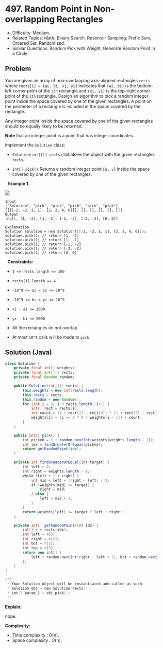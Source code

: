 # 497. Random Point in Non-overlapping Rectangles

- Difficulty: Medium.
- Related Topics: Math, Binary Search, Reservoir Sampling, Prefix Sum, Ordered Set, Randomized.
- Similar Questions: Random Pick with Weight, Generate Random Point in a Circle.

## Problem

You are given an array of non-overlapping axis-aligned rectangles ```rects``` where ```rects[i] = [ai, bi, xi, yi]``` indicates that ```(ai, bi)``` is the bottom-left corner point of the ```ith``` rectangle and ```(xi, yi)``` is the top-right corner point of the ```ith``` rectangle. Design an algorithm to pick a random integer point inside the space covered by one of the given rectangles. A point on the perimeter of a rectangle is included in the space covered by the rectangle.

Any integer point inside the space covered by one of the given rectangles should be equally likely to be returned.

**Note** that an integer point is a point that has integer coordinates.

Implement the ```Solution``` class:


	
- ```Solution(int[][] rects)``` Initializes the object with the given rectangles ```rects```.
	
- ```int[] pick()``` Returns a random integer point ```[u, v]``` inside the space covered by one of the given rectangles.


 
**Example 1:**

![](https://assets.leetcode.com/uploads/2021/07/24/lc-pickrandomrec.jpg)

```
Input
["Solution", "pick", "pick", "pick", "pick", "pick"]
[[[[-2, -2, 1, 1], [2, 2, 4, 6]]], [], [], [], [], []]
Output
[null, [1, -2], [1, -1], [-1, -2], [-2, -2], [0, 0]]

Explanation
Solution solution = new Solution([[-2, -2, 1, 1], [2, 2, 4, 6]]);
solution.pick(); // return [1, -2]
solution.pick(); // return [1, -1]
solution.pick(); // return [-1, -2]
solution.pick(); // return [-2, -2]
solution.pick(); // return [0, 0]
```

 
**Constraints:**


	
- ```1 <= rects.length <= 100```
	
- ```rects[i].length == 4```
	
- ```-10^9 <= ai < xi <= 10^9```
	
- ```-10^9 <= bi < yi <= 10^9```
	
- ```xi - ai <= 2000```
	
- ```yi - bi <= 2000```
	
- All the rectangles do not overlap.
	
- At most ```10^4``` calls will be made to ```pick```.



## Solution (Java)

```java
class Solution {
    private final int[] weights;
    private final int[][] rects;
    private final Random random;

    public Solution(int[][] rects) {
        this.weights = new int[rects.length];
        this.rects = rects;
        this.random = new Random();
        for (int i = 0; i < rects.length; i++) {
            int[] rect = rects[i];
            int count = (1 + rect[2] - rect[0]) * (1 + rect[3] - rect[1]);
            weights[i] = (i == 0 ? 0 : weights[i - 1]) + count;
        }
    }

    public int[] pick() {
        int picked = 1 + random.nextInt(weights[weights.length - 1]);
        int idx = findGreaterOrEqual(picked);
        return getRandomPoint(idx);
    }

    private int findGreaterOrEqual(int target) {
        int left = 0;
        int right = weights.length - 1;
        while (left + 1 < right) {
            int mid = left + (right - left) / 2;
            if (weights[mid] >= target) {
                right = mid;
            } else {
                left = mid + 1;
            }
        }
        return weights[left] >= target ? left : right;
    }

    private int[] getRandomPoint(int idx) {
        int[] r = rects[idx];
        int left = r[0];
        int right = r[2];
        int bot = r[1];
        int top = r[3];
        return new int[] {
            left + random.nextInt(right - left + 1), bot + random.nextInt(top - bot + 1)
        };
    }
}

/**
 * Your Solution object will be instantiated and called as such:
 * Solution obj = new Solution(rects);
 * int[] param_1 = obj.pick();
 */
```

**Explain:**

nope.

**Complexity:**

* Time complexity : O(n).
* Space complexity : O(n).
